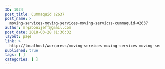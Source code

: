 ```yaml
---
ID: 1024
post_title: Cummaquid 02637
post_name: >
  moving-services-moving-services-moving-services-cummaquid-02637
author: mrgabonijeff@gmail.com
post_date: 2018-03-28 01:36:32
layout: page
link: >
  http://localhost/wordpress/moving-services-moving-services-moving-services-cummaquid-02637/
published: true
tags: [ ]
categories: [ ]
---
```

